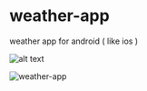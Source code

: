 # weather-app
weather app for android ( like ios )

![alt text](https://lh3.googleusercontent.com/bMGGjYxTlAJjr5OJ-are3IONLGzxZLXH8xP19oa_1ZOcZlmmYbwUWOlpYmL-8vXfme9S_klNDKuqcUwrSKOdHoRJzQMlj0WkXp9Zm0HNhtF-7haJD-H_I56gfIcmF_It-QXM0utwpfvEO_u-XtDnqCQLCNbC2CsaVehRZHhedc0-c-WTrBlS8tbOPUcZLrYlNr-XmpaqWcFUT-jHQd8rQ9E_akyVin8HCUfUz7cw4RdOCRo4ztwnkkCGOEc4Tj1kjyWRKtdh9gMAcQyrkuwovGPt8S5edISqyO2jxeL-_9iqn-hvZmZyXB733RYsCS6wGVbpWQlFm-CgxsmAojWxaBOSMXvtcnwk174cmVkUz4PP6xZkBYc4of0HEEALtQUXESNq3XNYC6qQUuvkKa2_kvarYVwJ09ZFOvKiZvcVu5mxVACPrSxryK7D_wFHo65GY5gzo4_s8D-mpXL75MDsnLA4tbdDLgPrs0UOjb6zetYN69FxFfGOnWOeOWizArefwuJG3x0nLZyyZiYRyB1HVDLAUfKINFM6h7GbVtiDY9YRd928FvokCcOKUU-Je1IWZW1-NFy_qO9XVU7ToY0NZB2L5bg2w3hMEmkdx-5ZIPayU_B_diSh3FrYKKY5TgkGgw1avChdJqngMorRzj8fhnaEKYh56Ng=w368-h654-no)

![weather-app](https://lh3.googleusercontent.com/Cui_nKWYxTSnNkmDw8kVNKBUJNudIDy2lhbgpJj-p5Qli2s79SmEly-REWQzEgG8NBLiG99Ffw=w246-h437-no)
